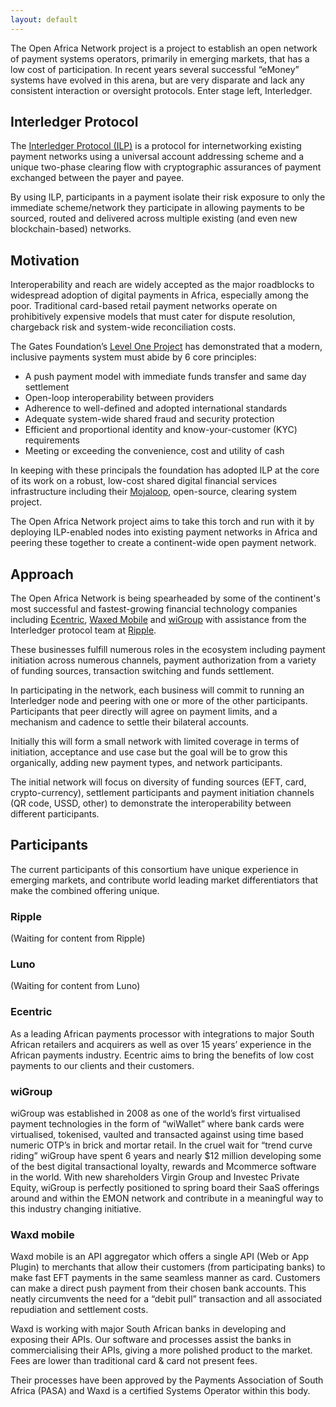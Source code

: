 ```yaml
---
layout: default
---
```


The Open Africa Network project is a project to establish an open network of payment systems operators, primarily in emerging markets, that has a low cost of participation. In recent years several successful “eMoney” systems have evolved in this arena, but are very disparate and lack any consistent interaction or oversight protocols. Enter stage left, Interledger. 

## Interledger Protocol

The [Interledger Protocol (ILP)](https://interledger.org) is a protocol for internetworking existing payment networks using a universal account addressing scheme and a unique two-phase clearing flow with cryptographic assurances of payment exchanged between the payer and payee.

By using ILP, participants in a payment isolate their risk exposure to only the immediate scheme/network they participate in allowing payments to be sourced, routed and delivered across multiple existing (and even new blockchain-based) networks.

## Motivation

Interoperability and reach are widely accepted as the major roadblocks to widespread adoption of digital payments in Africa, especially among the poor. Traditional card-based retail payment networks operate on prohibitively expensive models that must cater for dispute resolution, chargeback risk and system-wide reconciliation costs.

The Gates Foundation’s [Level One Project](https://leveloneproject.org) has demonstrated that a modern, inclusive payments system must abide by 6 core principles:

  - A push payment model with immediate funds transfer and same day settlement
  - Open-loop interoperability between providers
  - Adherence to well-defined and adopted international standards
  - Adequate system-wide shared fraud and security protection
  - Efficient and proportional identity and know-your-customer (KYC) requirements
  - Meeting or exceeding the convenience, cost and utility of cash

In keeping with these principals the foundation has adopted ILP at the core of its work on a robust, low-cost shared digital financial services infrastructure including their [Mojaloop](https://mojaloop.io), open-source, clearing system project.

The Open Africa Network project aims to take this torch and run with it by deploying ILP-enabled nodes into existing payment networks in Africa and peering these together to create a continent-wide open payment network.

## Approach

The Open Africa Network is being spearheaded by some of the continent's most successful and fastest-growing financial technology companies including [Ecentric](http://www.ecentric.co.za/), [Waxed Mobile](https://www.waxedmobile.com/) and [wiGroup](https://www.wigroupinternational.com/) with assistance from the Interledger protocol team at [Ripple](https://ripple.com).

These businesses fulfill numerous roles in the ecosystem including payment initiation across numerous channels, payment authorization from a variety of funding sources, transaction switching and funds settlement.

In participating in the network, each business will commit to running an Interledger node and peering with one or more of the other participants. Participants that peer directly will agree on payment limits, and a mechanism and cadence to settle their bilateral accounts.

Initially this will form a small network with limited coverage in terms of initiation, acceptance and use case but the goal will be to grow this organically, adding new payment types, and network participants.

The initial network will focus on diversity of funding sources (EFT, card, crypto-currency), settlement participants and payment initiation channels (QR code, USSD, other) to demonstrate the interoperability between different participants.

## Participants

The current participants of this consortium have unique experience in emerging markets, and contribute world leading market differentiators that make the combined offering unique.

### Ripple

(Waiting for content from Ripple)

### Luno

(Waiting for content from Luno)

### Ecentric

As a leading African payments processor with integrations to major South African retailers and acquirers as well as over 15 years’ experience in the African payments industry.
Ecentric aims to bring the benefits of low cost payments to our clients and their customers.

### wiGroup

wiGroup was established in 2008 as one of the world’s first virtualised payment technologies in the form of “wiWallet” where bank cards were virtualised, tokenised, vaulted and transacted against using time based numeric OTP’s in brick and mortar retail. In the cruel wait for “trend curve riding” wiGroup have spent 6 years and nearly $12 million developing some of the best digital transactional loyalty, rewards and Mcommerce software in the world. With new shareholders Virgin Group and Investec Private Equity, wiGroup is perfectly positioned to spring board their SaaS offerings around and within the EMON network and contribute in a meaningful way to this industry changing initiative. 

### Waxd mobile

Waxd mobile is an API aggregator which offers a single API (Web or App Plugin) to merchants that allow their customers (from participating banks) to make fast EFT payments in the same seamless manner as card. Customers can make a direct push payment from their chosen bank accounts. This neatly circumvents the need for a “debit pull” transaction and all associated repudiation and settlement costs.

Waxd is working with major South African banks in developing and exposing their APIs. Our software and processes assist the banks in commercialising their APIs, giving a more polished product to the market. Fees are lower than traditional card & card not present fees. 

Their processes have been approved by the Payments Association of South Africa (PASA) and Waxd is a certified Systems Operator within this body. 
